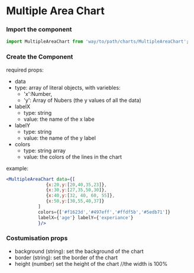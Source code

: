 # Multiple Area Chart

### Import the component
```js
import MultipleAreaChart from 'way/to/path/charts/MultipleAreaChart';
```

### Create the Component

required props:
 - data
  - type: array of literal objects, with variebles:
     - 'x':Number,
     - 'y': Array of Nubers (the y values of all the data) 
- labelX
  - type: string
  - value: the name of the x labe
- labelY
  - type: string
  - value: the name of the y label
- colors
  - type: string array
  - value: the colors of the lines in the chart

example:
```jsx
<MultipleAreaChart data={[
               {x:20,y:[20,40,35,23]}, 
               {x:30,y:[27,35,50,30]}, 
               {x:40,y:[32, 40, 60, 55]}, 
               {x:50,y:[30,55,40,37]}
            ]
            colors={['#f1623d','#497eff','#ffdf5b','#5edb71']}
            labelX={'age'} labelY={'experiance'}
            }/>
```

### Costumisation props

 - background (string): set the background of the chart
 - border (string): set the border of the chart
 - height (number) set the height of the chart //the width is 100%
